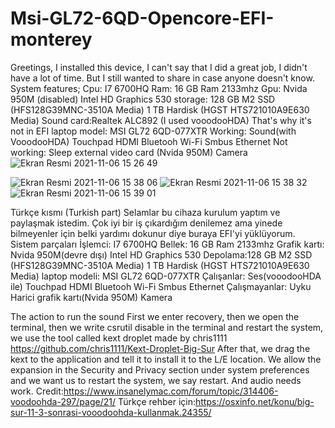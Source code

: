 # Msi-GL72-6QD-Opencore-EFI-monterey 
Greetings, I installed this device, I can't say that I did a great job, I didn't have a lot of time. But I still wanted to share in case anyone doesn't know.
System features;
Cpu: I7 6700HQ
Ram: 16 GB Ram 2133mhz
Gpu:  Nvida 950M (disabled) Intel HD Graphics 530 
storage: 128 GB M2 SSD (HFS128G39MNC-3510A Media)  1 TB Hardisk (HGST HTS721010A9E630 Media)
Sound card:Realtek ALC892 (I used vooodooHDA) That's why it's not in EFI
laptop model: MSI GL72 6QD-077XTR
 Working:
 Sound(with VooodooHDA)
 Touchpad
 HDMI
 Bluetooh
 Wi-Fi
 Smbus
 Ethernet
 Not working:
 Sleep 
 external video card (Nvida 950M)
 Camera
 ![Ekran Resmi 2021-11-06 15 26 49](https://user-images.githubusercontent.com/79666042/140609896-16e511ea-beec-4287-a23c-e542fd5254b1.png)
 
![Ekran Resmi 2021-11-06 15 38 06](https://user-images.githubusercontent.com/79666042/140609927-59cd779a-fa5d-455b-b433-c7b55b0f4d22.png)
![Ekran Resmi 2021-11-06 15 38 32](https://user-images.githubusercontent.com/79666042/140609944-a5eec93d-0bfa-4f78-9070-3aed5256c9c1.png)
![Ekran Resmi 2021-11-06 15 39 01](https://user-images.githubusercontent.com/79666042/140610004-326324fb-b0b5-4d85-88b5-f4c27f12a639.png)

Türkçe kısmı (Turkish part)
Selamlar  bu cihaza kurulum yaptım ve paylaşmak istedim. Çok iyi bir iş çıkardığım denilemez ama yinede bilmeyenler için belki yardımı dokunur diye buraya EFI'yi yüklüyorum. 
Sistem parçaları
İşlemci: I7 6700HQ
Bellek: 16 GB Ram 2133mhz
Grafik kartı: Nvida 950M(devre dışı) Intel HD Graphics 530 
Depolama:128 GB M2 SSD (HFS128G39MNC-3510A Media)  1 TB Hardisk (HGST HTS721010A9E630 Media)
laptop modeli: MSI GL72 6QD-077XTR
Çalışanlar:
Ses(vooodooHDA ile) 
 Touchpad
 HDMI
 Bluetooh
 Wi-Fi
 Smbus 
 Ethernet
 Çalışmayanlar:
 Uyku
 Harici grafik kartı(Nvida 950M)
 Kamera
 
 
 The action to run the sound
First we enter recovery, then we open the terminal, then we write csrutil disable in the terminal and restart the system, we use the tool called kext droplet made by chris1111 https://github.com/chris1111/Kext-Droplet-Big-Sur   After that, we drag the kext to the application and tell it to install it to the L/E location.
We allow the expansion in the Security and Privacy section under system preferences and we want us to restart the system, we say restart. And audio needs work.
Credit:https://www.insanelymac.com/forum/topic/314406-voodoohda-297/page/21/
Türkçe rehber için:https://osxinfo.net/konu/big-sur-11-3-sonrasi-vooodoohda-kullanmak.24355/
